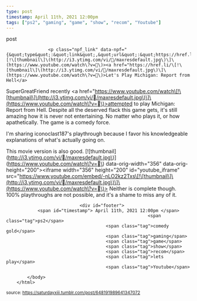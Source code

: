 ```yaml
---
type: post
timestamp: April 11th, 2021 12:00pm
tags: ["ps2", "gaming", "game", "show", "recom", "Youtube"]
---
```

post

                    <p class="npf_link" data-npf="{&quot;type&quot;:&quot;link&quot;,&quot;url&quot;:&quot;https://href.li/\[!\[thumbnail\]\(http://i3.ytimg.com/vi//maxresdefault.jpg\)\]\(https://www.youtube.com/watch\?v=\)><a href="https://href.li/\[!\[thumbnail\]\(http://i3.ytimg.com/vi//maxresdefault.jpg\)\]\(https://www.youtube.com/watch\?v=\)>Let's Play Michigan: Report from Hell</a>

SuperGreatFriend recently <a href="https://www.youtube.com/watch\[!\[thumbnail\]\(http://i3.ytimg.com/vi//maxresdefault.jpg\)\]\(https://www.youtube.com/watch\?v=\)>attempted</a> to play Michigan: Report from Hell.  Despite all the deserved flack this game gets, it's still amazing how it is never not entertaining.  No matter who plays it, or how apathetically.  The game is a comedy force.

I'm sharing iconoclast187's playthrough because I favor his knowledgeable explanations of what's actually going on.

This movie version is also good.
\[!\[thumbnail\]\(http://i3.ytimg.com/vi//maxresdefault.jpg\)\]\(https://www.youtube.com/watch\?v=\) data-orig-width="356" data-orig-height="200"><iframe width="356" height="200" id="youtube_iframe" src="https://www.youtube.com/embed/-nLO2kz2Txs\[!\[thumbnail\]\(http://i3.ytimg.com/vi//maxresdefault.jpg\)\]\(https://www.youtube.com/watch\?v=\)></iframe></figure>
Neither is complete though.  100% playthroughs are not possible, and it's a shame to miss any of it.

                
                
                
                
                
                
                                <div id="footer">
                <span id="timestamp"> April 11th, 2021 12:00pm </span>
                                                          <span class="tag">ps2</span>
                                          <span class="tag">comedy gold</span>
                                          <span class="tag">gaming</span>
                                          <span class="tag">game</span>
                                          <span class="tag">show</span>
                                          <span class="tag">recom</span>
                                          <span class="tag">lets play</span>
                                          <span class="tag">Youtube</span>
                                                    
            </body>
        </html>

        
<small>source: https://saturdayxiii.tumblr.com/post/648191989641347072</small>